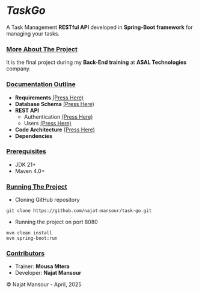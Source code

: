 # *TaskGo* 
A Task Management **RESTful API** developed in **Spring-Boot framework** for managing your tasks.

### <u>More About The Project</u>
It is the final project during my **Back-End training** at **ASAL Technologies** company. 

### <u>Documentation Outline</u>
* **Requirements** [(Press Here)](https://github.com/najat-mansour/task-go/wiki/Requirements)
* **Database Schema** [(Press Here)](https://github.com/najat-mansour/task-go/wiki/Database-Schema)
* **REST API** 
    * Authentication [(Press Here)](https://github.com/najat-mansour/task-go/wiki/REST-API-%E2%80%90-Authentication)
    * Users [(Press Here)](https://github.com/najat-mansour/task-go/wiki/REST-API-%E2%80%90-Users)
* **Code Architecture** [(Press Here)](https://github.com/najat-mansour/task-go/wiki/Code-Architecture)
* **Dependencies**

### <u>Prerequisites</u>
* JDK 21+
* Maven 4.0+

### <u>Running The Project</u>
* Cloning GitHub repository
```shell
git clone https://github.com/najat-mansour/task-go.git
```
* Running the project on port 8080
```shell
mvn clean install
mvn spring-boot:run
```

### <u>Contributors</u>
* Trainer: **Mousa Mtera**
* Developer: **Najat Mansour** 

&copy; Najat Mansour - April, 2025
